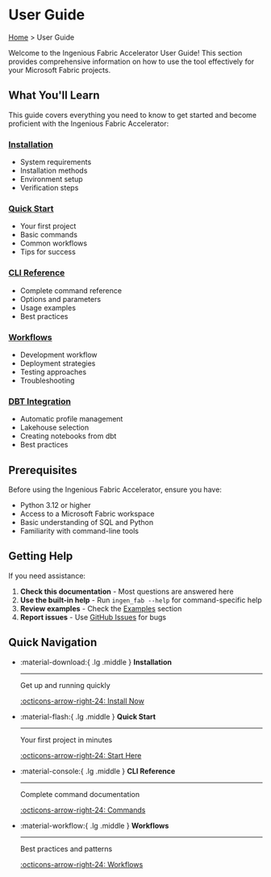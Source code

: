 # User Guide

[Home](../index.md) > User Guide

Welcome to the Ingenious Fabric Accelerator User Guide! This section provides comprehensive information on how to use the tool effectively for your Microsoft Fabric projects.

## What You'll Learn

This guide covers everything you need to know to get started and become proficient with the Ingenious Fabric Accelerator:

### [Installation](../getting-started/installation.md)
- System requirements
- Installation methods
- Environment setup
- Verification steps

### [Quick Start](../getting-started/quick-start.md)
- Your first project
- Basic commands
- Common workflows
- Tips for success

### [CLI Reference](../guides/cli-reference.md)
- Complete command reference
- Options and parameters
- Usage examples
- Best practices

### [Workflows](../guides/workflows.md)
- Development workflow
- Deployment strategies
- Testing approaches
- Troubleshooting

### [DBT Integration](dbt_integration.md)
- Automatic profile management
- Lakehouse selection
- Creating notebooks from dbt
- Best practices

## Prerequisites

Before using the Ingenious Fabric Accelerator, ensure you have:

- Python 3.12 or higher
- Access to a Microsoft Fabric workspace
- Basic understanding of SQL and Python
- Familiarity with command-line tools

## Getting Help

If you need assistance:

1. **Check this documentation** - Most questions are answered here
2. **Use the built-in help** - Run `ingen_fab --help` for command-specific help
3. **Review examples** - Check the [Examples](../examples/index.md) section
4. **Report issues** - Use [GitHub Issues](https://github.com/your-org/ingen_fab/issues) for bugs

## Quick Navigation

<div class="grid cards" markdown>

-   :material-download:{ .lg .middle } **Installation**

    ---

    Get up and running quickly

    [:octicons-arrow-right-24: Install Now](../getting-started/installation.md)

-   :material-flash:{ .lg .middle } **Quick Start**

    ---

    Your first project in minutes

    [:octicons-arrow-right-24: Start Here](../getting-started/quick-start.md)

-   :material-console:{ .lg .middle } **CLI Reference**

    ---

    Complete command documentation

    [:octicons-arrow-right-24: Commands](../guides/cli-reference.md)

-   :material-workflow:{ .lg .middle } **Workflows**

    ---

    Best practices and patterns

    [:octicons-arrow-right-24: Workflows](../guides/workflows.md)

</div>
